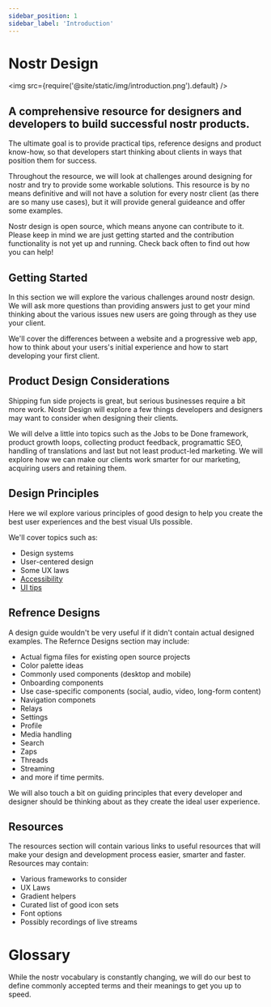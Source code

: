 ```yaml
---
sidebar_position: 1
sidebar_label: 'Introduction'
---
```


# Nostr Design

<img src={require('@site/static/img/introduction.png').default} />

## A comprehensive resource for designers and developers to build successful nostr products.
The ultimate goal is to provide practical tips, reference designs and product know-how, so that developers start thinking about clients in ways that position them for success.

Throughout the resource, we will look at challenges around designing for nostr and try to provide some workable solutions. This resource is by no means definitive and will not have a solution for every nostr client (as there are so many use cases), but it will provide general guideance and offer some examples.

Nostr design is open source, which means anyone can contribute to it. Please keep in mind we are just getting started and the contribution functionality is not yet up and running. Check back often to find out how you can help!

## Getting Started

In this section we will explore the various challenges around nostr design. We will ask more questions than providing answers just to get your mind thinking about the various issues new users are going through as they use your client.

We'll cover the differences between a website and a progressive web app, how to think about your users's initial experience and how to start developing your first client.

## Product Design Considerations

Shipping fun side projects is great, but serious businesses require a bit more work. Nostr Design will explore a few things developers and designers may want to consider when designing their clients. 

We will delve a little into topics such as the Jobs to be Done framework, product growth loops, collecting product feedback, programattic SEO, handling of translations and last but not least product-led marketing. We will explore how we can make our clients work smarter for our marketing, acquiring users and retaining them.

## Design Principles

Here we wil explore various principles of good design to help you create the best user experiences and the best visual UIs possible. 

We'll cover topics such as:

- Design systems
- User-centered design
- Some UX laws
- [Accessibility](/docs/design-principles/Accessibility)
- [UI tips](/docs/design-principles/ui-tips)

## Refrence Designs

A design guide wouldn't be very useful if it didn't contain actual designed examples. The Refernce Designs section may include:

- Actual figma files for existing open source projects
- Color palette ideas
- Commonly used components (desktop and mobile)
- Onboarding components
- Use case-specific components (social, audio, video, long-form content)
- Navigation componets
- Relays
- Settings
- Profile
- Media handling 
- Search
- Zaps
- Threads
- Streaming
- and more if time permits. 

We will also touch a bit on guiding principles that every developer and designer should be thinking about as they create the ideal user experience. 

## Resources
The resources section will contain various links to useful resources that will make your design and development process easier, smarter and faster. Resources may contain:

- Various frameworks to consider
- UX Laws
- Gradient helpers
- Curated list of good icon sets
- Font options
- Possibly recordings of live streams

# Glossary
While the nostr vocabulary is constantly changing, we will do our best to define commonly accepted terms and their meanings to get you up to speed.